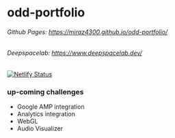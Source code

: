 # odd-portfolio

###### Github Pages: <https://miraz4300.github.io/odd-portfolio/>

###### Deepspacelab: <https://www.deepspacelab.dev/>
[![Netlify Status](https://api.netlify.com/api/v1/badges/89dcbaa2-e4ea-4fb3-a147-17958972bc14/deploy-status)](https://app.netlify.com/sites/odd-portfolio/deploys)


### up-coming challenges

* Google AMP integration
* Analytics integration
* WebGL
* Audio Visualizer
